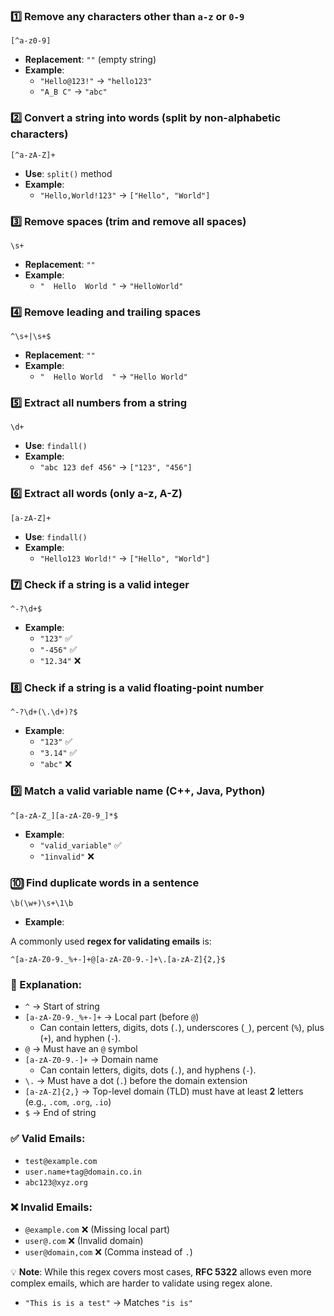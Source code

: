 ### 1️⃣ Remove any characters other than `a-z` or `0-9`
```regex
[^a-z0-9]
```
- **Replacement**: `""` (empty string)
- **Example**:  
  - `"Hello@123!"` → `"hello123"`  
  - `"A_B C"` → `"abc"`  

### 2️⃣ Convert a string into words (split by non-alphabetic characters)
```regex
[^a-zA-Z]+
```
- **Use**: `split()` method
- **Example**:  
  - `"Hello,World!123"` → `["Hello", "World"]`

### 3️⃣ Remove spaces (trim and remove all spaces)
```regex
\s+
```
- **Replacement**: `""`
- **Example**:  
  - `"  Hello  World "` → `"HelloWorld"`

### 4️⃣ Remove leading and trailing spaces
```regex
^\s+|\s+$
```
- **Replacement**: `""`
- **Example**:  
  - `"  Hello World  "` → `"Hello World"`

### 5️⃣ Extract all numbers from a string
```regex
\d+
```
- **Use**: `findall()`
- **Example**:  
  - `"abc 123 def 456"` → `["123", "456"]`

### 6️⃣ Extract all words (only a-z, A-Z)
```regex
[a-zA-Z]+
```
- **Use**: `findall()`
- **Example**:  
  - `"Hello123 World!"` → `["Hello", "World"]`

### 7️⃣ Check if a string is a valid integer
```regex
^-?\d+$
```
- **Example**:
  - `"123"` ✅  
  - `"-456"` ✅  
  - `"12.34"` ❌  

### 8️⃣ Check if a string is a valid floating-point number
```regex
^-?\d+(\.\d+)?$
```
- **Example**:
  - `"123"` ✅  
  - `"3.14"` ✅  
  - `"abc"` ❌  

### 9️⃣ Match a valid variable name (C++, Java, Python)
```regex
^[a-zA-Z_][a-zA-Z0-9_]*$
```
- **Example**:
  - `"valid_variable"` ✅  
  - `"1invalid"` ❌  

### 🔟 Find duplicate words in a sentence
```regex
\b(\w+)\s+\1\b
```
- **Example**:

A commonly used **regex for validating emails** is:  

```regex
^[a-zA-Z0-9._%+-]+@[a-zA-Z0-9.-]+\.[a-zA-Z]{2,}$
```

### 📌 Explanation:
- `^` → Start of string
- `[a-zA-Z0-9._%+-]+` → Local part (before `@`)
  - Can contain letters, digits, dots (`.`), underscores (`_`), percent (`%`), plus (`+`), and hyphen (`-`).
- `@` → Must have an `@` symbol
- `[a-zA-Z0-9.-]+` → Domain name
  - Can contain letters, digits, dots (`.`), and hyphens (`-`).
- `\.` → Must have a dot (`.`) before the domain extension
- `[a-zA-Z]{2,}` → Top-level domain (TLD) must have at least **2** letters (e.g., `.com`, `.org`, `.io`)
- `$` → End of string

### ✅ Valid Emails:
- `test@example.com`
- `user.name+tag@domain.co.in`
- `abc123@xyz.org`

### ❌ Invalid Emails:
- `@example.com` ❌ (Missing local part)
- `user@.com` ❌ (Invalid domain)
- `user@domain,com` ❌ (Comma instead of `.`)

💡 **Note**: While this regex covers most cases, **RFC 5322** allows even more complex emails, which are harder to validate using regex alone.

  - `"This is is a test"` → Matches `"is is"`
